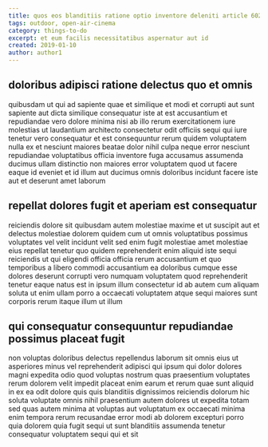 ```yaml
---
title: quos eos blanditiis ratione optio inventore deleniti article 6025
tags: outdoor, open-air-cinema
category: things-to-do
excerpt: et eum facilis necessitatibus aspernatur aut id
created: 2019-01-10
author: author1
---
```


## doloribus adipisci ratione delectus quo et omnis

quibusdam ut qui ad sapiente quae et similique et modi et corrupti aut sunt sapiente aut dicta similique consequatur iste at est accusantium et repudiandae vero dolore minima nisi ab illo rerum exercitationem iure molestias ut laudantium architecto consectetur odit officiis sequi qui iure tenetur vero consequatur et est consequuntur rerum quidem voluptatem nulla ex et nesciunt maiores beatae dolor nihil culpa neque error nesciunt repudiandae voluptatibus officia inventore fuga accusamus assumenda ducimus ullam distinctio non maiores error voluptatem quod ut facere eaque id eveniet et id illum aut ducimus omnis doloribus incidunt facere iste aut et deserunt amet laborum

## repellat dolores fugit et aperiam est consequatur

reiciendis dolore sit quibusdam autem molestiae maxime et ut suscipit aut et delectus molestiae dolorem quidem cum ut omnis voluptatibus possimus voluptates vel velit incidunt velit sed enim fugit molestiae amet molestiae eius repellat tenetur quo quidem reprehenderit enim aliquid iste sequi reiciendis ut qui eligendi officia officia rerum accusantium et quo temporibus a libero commodi accusantium ea doloribus cumque esse dolores deserunt corrupti vero numquam voluptatem quod reprehenderit tenetur eaque natus est in ipsum illum consectetur id ab autem cum aliquam soluta ut enim ullam porro a occaecati voluptatem atque sequi maiores sunt corporis rerum itaque illum ut illum

## qui consequatur consequuntur repudiandae possimus placeat fugit

non voluptas doloribus delectus repellendus laborum sit omnis eius ut asperiores minus vel reprehenderit adipisci qui ipsum qui dolor dolores magni expedita odio quod voluptas nostrum quas praesentium voluptates rerum dolorem velit impedit placeat enim earum et rerum quae sunt aliquid in ex ea odit dolore quis quis blanditiis dignissimos reiciendis dolorum hic soluta voluptate omnis nihil praesentium autem dolores ut expedita totam sed quas autem minima at voluptas aut voluptatum ex occaecati minima enim tempora rerum recusandae error modi ab dolorem excepturi porro quia dolorem quia fugit sequi ut sunt blanditiis assumenda tenetur consequatur voluptatem sequi qui et sit
